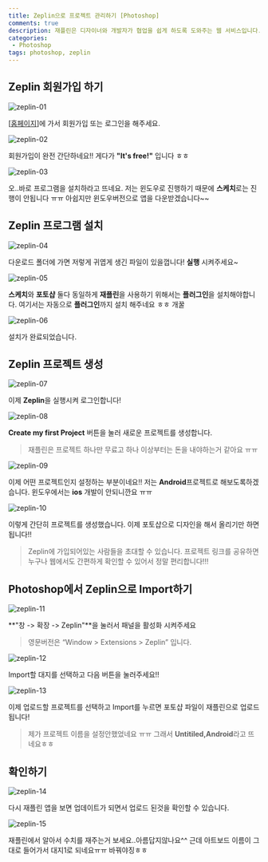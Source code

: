 ```yaml
---
title: Zeplin으로 프로젝트 관리하기 [Photoshop]
comments: true
description: 재플린은 디자이너와 개발자가 협업을 쉽게 하도록 도와주는 웹 서비스입니다. 디자인 파일을 재플린에 업로드 하게되면 개발자에 필요한 색상, 픽셀 등 다양한 정보를 제공 해줍니다.
categories:
 - Photoshop
tags: photoshop, zeplin
---
```


## Zeplin 회원가입 하기

![zeplin-01](https://raw.githubusercontent.com/wkddnjset/wkddnjset.github.io/master/_posts/images/2018-02-03/sign_up_01.png)

[[홈페이지](https://zeplin.io/)]에 가서 회원가입 또는 로그인을 해주세요.

![zeplin-02](https://raw.githubusercontent.com/wkddnjset/wkddnjset.github.io/master/_posts/images/2018-02-03/sign_up_02.png)

회원가입이 완전 간단하네요!! 게다가 **"It's free!"** 입니다 ㅎㅎ

![zeplin-03](https://raw.githubusercontent.com/wkddnjset/wkddnjset.github.io/master/_posts/images/2018-02-03/download_01.png)

오..바로 프로그램을 설치하라고 뜨네요. 저는 윈도우로 진행하기 때문에 **스케치**로는 진행이 안됩니다 ㅠㅠ 아쉽지만 윈도우버전으로 앱을 다운받겠습니다~~

## Zeplin 프로그램 설치

![zeplin-04](https://raw.githubusercontent.com/wkddnjset/wkddnjset.github.io/master/_posts/images/2018-02-03/download_icon_01.png)

다운로드 폴더에 가면 저렇게 귀엽게 생긴 파일이 있을껍니다! **실행** 시켜주세요~

![zeplin-05](https://raw.githubusercontent.com/wkddnjset/wkddnjset.github.io/master/_posts/images/2018-02-03/download_02.png)

**스케치**와 **포토샵** 둘다 동일하게 **재플린**을 사용하기 위해서는 **플러그인**을 설치해야합니다. 여기서는 자동으로 **플러그인**까지 설치 해주네요 ㅎㅎ 개꿀

![zeplin-06](https://raw.githubusercontent.com/wkddnjset/wkddnjset.github.io/master/_posts/images/2018-02-03/download_03.png)

설치가 완료되었습니다. 

## Zeplin 프로젝트 생성

![zeplin-07](https://raw.githubusercontent.com/wkddnjset/wkddnjset.github.io/master/_posts/images/2018-02-03/login_01.png)

이제 **Zeplin**을 실행시켜 로그인합니다!

![zeplin-08](https://raw.githubusercontent.com/wkddnjset/wkddnjset.github.io/master/_posts/images/2018-02-03/create_02.png)

**Create my first Project** 버튼을 눌러 새로운 프로젝트를 생성합니다.
> 재플린은 프로젝트 하나만 무료고 하나 이상부터는 돈을 내야하는거 같아요 ㅠㅠ

![zeplin-09](https://raw.githubusercontent.com/wkddnjset/wkddnjset.github.io/master/_posts/images/2018-02-03/create_03.png)

이제 어떤 프로젝트인지 설정하는 부분이네요!! 저는 **Android**프로젝트로 해보도록하겠습니다. 윈도우에서는 **ios** 개발이 안되니깐요 ㅠㅠ

![zeplin-10](https://raw.githubusercontent.com/wkddnjset/wkddnjset.github.io/master/_posts/images/2018-02-03/create_04.png)

이렇게 간단히 프로젝트를 생성했습니다. 이제 포토샵으로 디자인을 해서 올리기만 하면됩니다!! 

> Zeplin에 가입되어있는 사람들을 초대할 수 있습니다. 프로젝트 링크를 공유하면 누구나 웹에서도 간편하게 확인할 수 있어서 정말 편리합니다!!!

## Photoshop에서 Zeplin으로 Import하기

![zeplin-11](https://raw.githubusercontent.com/wkddnjset/wkddnjset.github.io/master/_posts/images/2018-02-03/up_load_01.png)

**"창 -> 확장 -> Zeplin"**을 눌러서 패널을 활성화 시켜주세요
> 영문버전은 “Window > Extensions > Zeplin” 입니다.

![zeplin-12](https://raw.githubusercontent.com/wkddnjset/wkddnjset.github.io/master/_posts/images/2018-02-03/up_load_02.png)

Import할 대지를 선택하고 다음 버튼을 눌러주세요!!

![zeplin-13](https://raw.githubusercontent.com/wkddnjset/wkddnjset.github.io/master/_posts/images/2018-02-03/up_load_03.png)

이제 업로드할 프로젝트를 선택하고 Import를 누르면 포토샵 파일이 재플린으로 업로드 됩니다!
> 제가 프로젝트 이름을 설정안했었네요 ㅠㅠ 그래서 **Untitiled,Android**라고 뜨네요ㅎㅎ

## 확인하기

![zeplin-14](https://raw.githubusercontent.com/wkddnjset/wkddnjset.github.io/master/_posts/images/2018-02-03/check_01.png)

다시 재플린 앱을 보면 업데이트가 되면서 업로드 된것을 확인할 수 있습니다.

![zeplin-15](https://raw.githubusercontent.com/wkddnjset/wkddnjset.github.io/master/_posts/images/2018-02-03/check_02.png)

재플린에서 알아서 수치를 재주는거 보세요..아름답지않나요^^
근데 아트보드 이름이 그대로 들어가서 대지1로 되네요ㅠㅠ 바꿔야징ㅎㅎ

